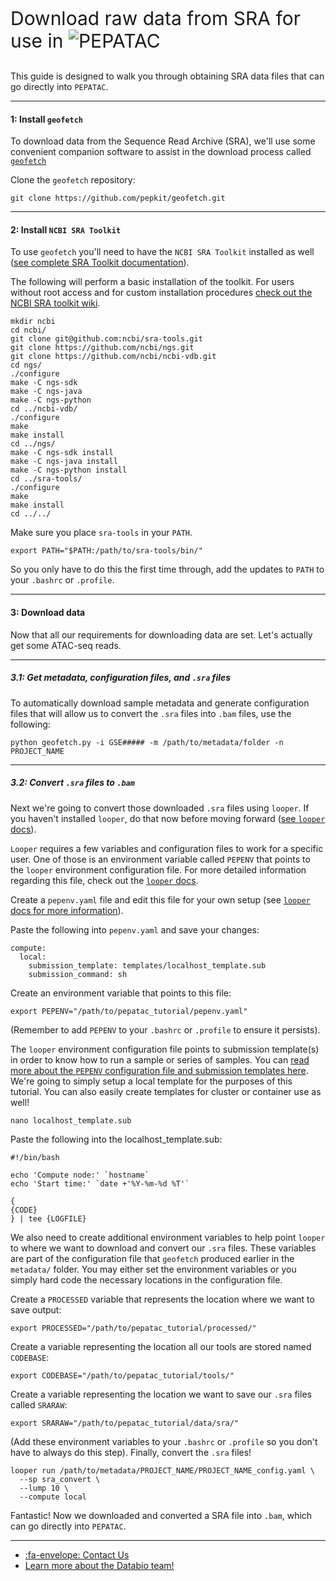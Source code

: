 <p style="font-size:30px">Download raw data from SRA for use in <img src="../../img/logo_pepatac_black.png" alt="PEPATAC" class="img-fluid" style="max-height:35px; margin-top:-15px; margin-bottom:-10px"<img src="../assets/images/logo_pepatac_black.png" alt="PEPATAC" class="img-fluid" style="max-height:30px; margin-top:-15px; margin-bottom:-5px"></p>

This guide is designed to walk you through obtaining SRA data files that can go directly into `PEPATAC`.

---

#### **1: Install `geofetch`**

To download data from the Sequence Read Archive (SRA), we'll use some convenient companion software to assist in the download process called [`geofetch`](https://github.com/pepkit/geofetch)

Clone the `geofetch` repository:
```
git clone https://github.com/pepkit/geofetch.git
```

---

#### **2: Install `NCBI SRA Toolkit`**

To use `geofetch` you'll need to have the `NCBI SRA Toolkit` installed as well ([see complete SRA Toolkit documentation](https://github.com/ncbi/sra-tools/wiki/Building-and-Installing-from-Source)).

The following will perform a basic installation of the toolkit.  For users without root access and for custom installation procedures [check out the NCBI SRA toolkit wiki](https://github.com/ncbi/sra-tools/wiki/).
```
mkdir ncbi
cd ncbi/
git clone git@github.com:ncbi/sra-tools.git
git clone https://github.com/ncbi/ngs.git
git clone https://github.com/ncbi/ncbi-vdb.git
cd ngs/
./configure
make -C ngs-sdk
make -C ngs-java
make -C ngs-python
cd ../ncbi-vdb/
./configure
make
make install
cd ../ngs/		
make -C ngs-sdk install
make -C ngs-java install
make -C ngs-python install
cd ../sra-tools/
./configure
make
make install
cd ../../
```

Make sure you place `sra-tools` in your `PATH`.
```
export PATH="$PATH:/path/to/sra-tools/bin/"
```

So you only have to do this the first time through, add the updates to `PATH` to your `.bashrc` or `.profile`.

---

#### **3: Download data**

Now that all our requirements for downloading data are set.  Let's actually get some ATAC-seq reads.

---

##### **3.1: Get metadata, configuration files, and `.sra` files**

To automatically download sample metadata and generate configuration files that will allow us to convert the `.sra` files into `.bam` files, use the following:
```
python geofetch.py -i GSE##### -m /path/to/metadata/folder -n PROJECT_NAME
```

---

##### **3.2: Convert `.sra` files to `.bam`**

Next we're going to convert those downloaded `.sra` files using `looper`. If you haven't installed `looper`, do that now before moving forward ([see `looper` docs](https://looper.readthedocs.io/en/latest/)).

`Looper` requires a few variables and configuration files to work for a specific user. One of those is an environment variable called `PEPENV` that points to the `looper` environment configuration file. For more detailed information regarding this file, check out the [`looper` docs](https://looper.readthedocs.io/en/latest/cluster-computing.html#pepenv-overview).

Create a `pepenv.yaml` file and edit this file for your own setup (see [`looper` docs for more information](https://looper.readthedocs.io/en/latest/index.html)).

Paste the following into `pepenv.yaml` and save your changes:
```
compute:
  local:
    submission_template: templates/localhost_template.sub
    submission_command: sh
```
Create an environment variable that points to this file:
```
export PEPENV="/path/to/pepatac_tutorial/pepenv.yaml"
```
(Remember to add `PEPENV` to your `.bashrc` or `.profile` to ensure it persists).

The `looper` environment configuration file points to submission template(s) in order to know how to run a sample or series of samples.  You can [read more about the `PEPENV` configuration file and submission templates here](https://github.com/pepkit/pepenv). We're going to simply setup a local template for the purposes of this tutorial.  You can also easily create templates for cluster or container use as well!
```
nano localhost_template.sub
```
Paste the following into the localhost_template.sub:
```
#!/bin/bash

echo 'Compute node:' `hostname`
echo 'Start time:' `date +'%Y-%m-%d %T'`

{
{CODE}
} | tee {LOGFILE}
```
We also need to create additional environment variables to help point `looper` to where we want to download and convert our `.sra` files.  These variables are part of the configuration file that `geofetch` produced earlier in the `metadata/` folder. You may either set the environment variables or you simply hard code the necessary locations in the configuration file.

Create a `PROCESSED` variable that represents the location where we want to save output:
```
export PROCESSED="/path/to/pepatac_tutorial/processed/"
```
Create a variable representing the location all our tools are stored named `CODEBASE`:
```
export CODEBASE="/path/to/pepatac_tutorial/tools/"
```
Create a variable representing the location we want to save our `.sra` files called `SRARAW`:
```
export SRARAW="/path/to/pepatac_tutorial/data/sra/"
```
(Add these environment variables to your `.bashrc` or `.profile` so you don't have to always do this step).
Finally, convert the `.sra` files!
```
looper run /path/to/metadata/PROJECT_NAME/PROJECT_NAME_config.yaml \
  --sp sra_convert \
  --lump 10 \
  --compute local
```
Fantastic! Now we downloaded and converted a SRA file into `.bam`, which can go directly into `PEPATAC`.

---

- [:fa-envelope: Contact Us](../contact.md)
- [Learn more about the Databio team!](http://databio.org/)